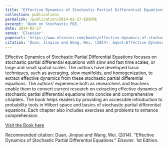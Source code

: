 ```yaml
---
title: "Effective Dynamics of Stochastic Partial Differential Equations"
collection: publications
permalink: /publication/2014-02-27-EDSPDE
excerpt: 'Book on Stochastic PDE.'
date: 2014-02-27
venue: 'Elsevier'
paperurl: 'https://www.elsevier.com/books/effective-dynamics-of-stochastic-partial-differential-equations/duan/978-0-12-800882-9f'
citation: 'Duan, Jinqiao and Wang, Wei. (2014). &quot;Effective Dynamics of Stochastic Partial Differential Equations.&quot; <i>Elsevier</i>. 1st Edition.'
---
```

Effective Dynamics of Stochastic Partial Differential Equations focuses on stochastic partial differential equations with slow and fast time scales, or large and small spatial scales. The authors have developed basic techniques, such as averaging, slow manifolds, and homogenization, to extract effective dynamics from these stochastic partial differential equations. The authors’ experience both as researchers and teachers enable them to convert current research on extracting effective dynamics of stochastic partial differential equations into concise and comprehensive chapters. The book helps readers by providing an accessible introduction to probability tools in Hilbert space and basics of stochastic partial differential equations. Each chapter also includes exercises and problems to enhance comprehension.

[Visit the Book here](https://www.elsevier.com/books/effective-dynamics-of-stochastic-partial-differential-equations/duan/978-0-12-800882-9)

Recommended citation: Duan, Jinqiao and Wang, Wei. (2014). "Effective Dynamics of Stochastic Partial Differential Equations." <i>Elsevier</i>. 1st Edition.
